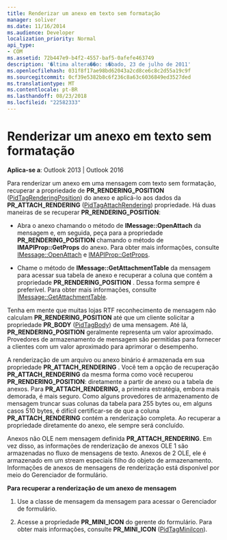 ```yaml
---
title: Renderizar um anexo em texto sem formatação
manager: soliver
ms.date: 11/16/2014
ms.audience: Developer
localization_priority: Normal
api_type:
- COM
ms.assetid: 72b447e9-b4f2-4557-baf5-0afefe463749
description: '�ltima altera��o: s�bado, 23 de julho de 2011'
ms.openlocfilehash: 031f8f17ae98bd62043a2cd8ce6c8c2d55a19c9f
ms.sourcegitcommit: 0cf39e5382b8c6f236c8a63c6036849ed3527ded
ms.translationtype: MT
ms.contentlocale: pt-BR
ms.lasthandoff: 08/23/2018
ms.locfileid: "22582333"
---
```

# <a name="rendering-an-attachment-in-plain-text"></a>Renderizar um anexo em texto sem formatação

  
  
**Aplica-se a**: Outlook 2013 | Outlook 2016 
  
Para renderizar um anexo em uma mensagem com texto sem formatação, recuperar a propriedade de **PR_RENDERING_POSITION** ([PidTagRenderingPosition](pidtagrenderingposition-canonical-property.md)) do anexo e aplicá-lo aos dados da **PR_ATTACH_RENDERING** ([PidTagAttachRendering](pidtagattachrendering-canonical-property.md)) propriedade. Há duas maneiras de se recuperar **PR_RENDERING_POSITION**:
  
- Abra o anexo chamando o método de **IMessage::OpenAttach** da mensagem e, em seguida, peça para a propriedade **PR_RENDERING_POSITION** chamando o método de **IMAPIProp::GetProps** do anexo. Para obter mais informações, consulte [IMessage::OpenAttach](imessage-openattach.md) e [IMAPIProp::GetProps](imapiprop-getprops.md).
    
- Chame o método de **IMessage::GetAttachmentTable** da mensagem para acessar sua tabela de anexo e recuperar a coluna que contém a propriedade **PR_RENDERING_POSITION** . Dessa forma sempre é preferível. Para obter mais informações, consulte [IMessage::GetAttachmentTable](imessage-getattachmenttable.md).
    
Tenha em mente que muitas lojas RTF reconhecimento de mensagem não calculam **PR_RENDERING_POSITION** até que um cliente solicitar a propriedade **PR_BODY** ([PidTagBody](pidtagbody-canonical-property.md)) de uma mensagem. Até lá, **PR_RENDERING_POSITION** geralmente representa um valor aproximado. Provedores de armazenamento de mensagem são permitidas para fornecer a clientes com um valor aproximado para aprimorar o desempenho. 
  
A renderização de um arquivo ou anexo binário é armazenada em sua propriedade **PR_ATTACH_RENDERING** . Você tem a opção de recuperação **PR_ATTACH_RENDERING** da mesma forma como você recuperou **PR_RENDERING_POSITION**: diretamente a partir de anexo ou a tabela de anexos. Para **PR_ATTACH_RENDERING**, a primeira estratégia, embora mais demorada, é mais seguro. Como alguns provedores de armazenamento de mensagem truncar suas colunas da tabela para 255 bytes ou, em alguns casos 510 bytes, é difícil certificar-se de que a coluna **PR_ATTACH_RENDERING** contém a renderização completa. Ao recuperar a propriedade diretamente do anexo, ele sempre será concluído. 
  
Anexos não OLE nem mensagem definida **PR_ATTACH_RENDERING**. Em vez disso, as informações de renderização de anexos OLE 1 são armazenadas no fluxo de mensagens de texto. Anexos de 2 OLE, ele é armazenado em um stream especiais filho do objeto de armazenamento. Informações de anexos de mensagens de renderização está disponível por meio do Gerenciador de formulário. 
  
 **Para recuperar a renderização de um anexo de mensagem**
  
1. Use a classe de mensagem da mensagem para acessar o Gerenciador de formulário.
    
2. Acesse a propriedade **PR_MINI_ICON** do gerente do formulário. Para obter mais informações, consulte **PR_MINI_ICON** ([PidTagMiniIcon](pidtagminiicon-canonical-property.md)).
    

